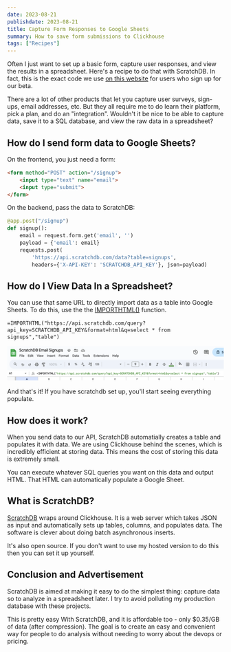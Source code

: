 ```yaml
---
date: 2023-08-21
publishdate: 2023-08-21
title: Capture Form Responses to Google Sheets
summary: How to save form submissions to Clickhouse
tags: ["Recipes"]
---
```


Often I just want to set up a basic form, capture user responses, and view the results
in a spreadsheet. Here's a recipe to do that with ScratchDB. In fact, this is the exact code
we use [on this website](https://github.com/scratchdata/website/blob/main/app.py#L24-L29) for
users who sign up for our beta.

There are a lot of other products that let you capture user surveys, sign-ups, email addresses,
etc. But they all require me to do learn their platform, pick a plan, and do an "integration". 
Wouldn't it be nice to be able to capture data, save it to a SQL database, and view the raw data
in a spreadsheet? 

## How do I send form data to Google Sheets?

On the frontend, you just need a form:

``` html
<form method="POST" action="/signup">
    <input type="text" name="email">
    <input type="submit">
</form>
```

On the backend, pass the data to ScratchDB:

``` py
@app.post("/signup")
def signup():
    email = request.form.get('email', '')
    payload = {'email': email}
    requests.post(
        'https://api.scratchdb.com/data?table=signups', 
        headers={'X-API-KEY': 'SCRATCHDB_API_KEY'}, json=payload)
```

## How do I View Data In a Spreadsheet?

You can use that same URL to directly import data as a table into Google Sheets. To do this, use
the the [IMPORTHTML()](https://support.google.com/docs/answer/3093339?hl=en) function.

```
=IMPORTHTML("https://api.scratchdb.com/query?api_key=SCRATCHDB_API_KEY&format=html&q=select * from signups","table")
```

![Google Sheets Formula](formula.png)

And that's it! If you have scratchdb set up, you'll start seeing everything populate.

## How does it work?

When you send data to our API, ScratchDB automatially creates a table and populates it with data.
We are using Clickhouse behind the scenes, which is incredibly efficient at storing data. This means
the cost of storing this data is extremely small.

You can execute whatever SQL queries you want on this data and output HTML. That HTML can 
automatically populate a Google Sheet. 

## What is ScratchDB?

[ScratchDB](https://github.com/scratchdata/ScratchDB) wraps around Clickhouse.
It is a web server which takes JSON as input and automatically
sets up tables, columns, and populates data. The software is clever about doing
batch asynchronous inserts.

It's also open source. If you don't want to use my hosted version to do this
then you can set it up yourself. 

## Conclusion and Advertisement

ScratchDB is aimed at making it easy to do the simplest thing: capture data so to analyze in
a spreadsheet later. I try to avoid polluting my production database with these projects.

This is pretty easy With ScratchDB, and it is affordable too - only $0.35/GB of data
(after compression). The goal is to create an easy and convenient way for people to
do analysis without needing to worry about the devops or pricing.
